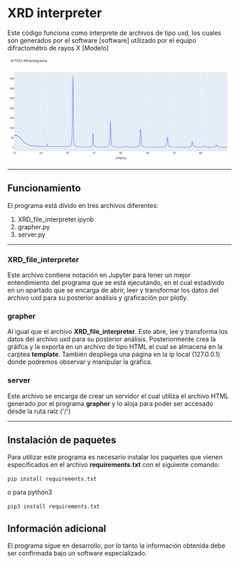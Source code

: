 # XRD interpreter

Este código funciona como interprete de archivos de tipo uxd, los cuales son generados por el software [software] utilizado por el equipo difractométro de rayos X [Modelo]

![gráfica de muestra](grafica_muestra.png)

---

## Funcionamiento

El programa está divido en tres archivos diferentes:
1. XRD_file_interpreter.ipynb 
2. grapher.py
3. server.py

---

### XRD_file_interpreter

Este archivo contiene notación en Jupyter para tener un mejor entendimiento del programa que se está ejecutando, en el cual estadivido en un apartado que se encarga de abrir, leer y transformar los datos del archivo uxd para su posterior análisis y graficación por plotly.

### grapher

Al igual que el archivo __XRD_file_interpreter__. Este abre, lee y transforma los datos del archivo uxd para su posterior análisis. Posteriormente crea la gráifca y la exporta en un archivo de tipo HTML el cual se almacena en la carptea __template__. También despliega una página en la ip local (127.0.0.1) donde podremos observar y manipular la gráfica.

### server

Este archivo se encarga de crear un servidor el cual utiliza el archivo HTML generado por el programa __grapher__ y lo aloja para poder ser accesado desde la ruta raíz ('/')

---

## Instalación de paquetes

Para utilizar este programa es necesario instalar los paquetes que vienen especificados en el archivo __requirements.txt__ con el siguiente comando:

`pip install requirements.txt`

o para python3

`pip3 install requirements.txt`

## Información adicional 

El programa sigue en desarrollo, por lo tanto la información obtenida debe ser confirmada bajo un software especializado.
